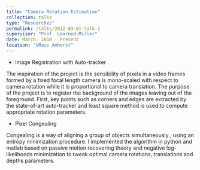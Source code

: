 ```yaml
---
title: "Camera Rotation Estimation"
collection: talks
type: "Researches"
permalink: /talks/2012-03-01-talk-1
supervisor: "Prof. Learned-Miller"
date: March. 2018 - Present
location: "UMass Amherst"
---
```


* Image Registration with Auto-tracker

The inspiration of the project is the sensibility of pixels in a video frames formed by a fixed focal length camera is mono-scaled with respect to camera rotation while it is proportional to camera translation. The purpose of the project is to register the background of the images leaving out of the foreground. First, key points such as corners and edges are extracted by the state-of-art auto-tracker and least square method is used to compute appropriate rotation parameters.

* Pixel Congealing

Congealing is a way of aligning a group of objects simultaneously , using an entropy minimization procedure. I implemented the algorithm in python and matlab based on passive motion recovering theory and negative log-likelihoods minimization to tweak optimal camera rotations, translations and depths parameters.
